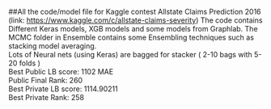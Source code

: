 ##All the code/model file for Kaggle contest Allstate Claims Prediction 2016 (link: https://www.kaggle.com/c/allstate-claims-severity)
The code contains Different Keras models, XGB models and some models from Graphlab. The MCMC folder in Ensemble contains some Ensembling techniques such as stacking model averaging. <br>
Lots of Neural nets (using Keras) are bagged for stacker ( 2-10 bags with 5-20 folds ) <br>
Best Public LB score: 1102 MAE<br>
Public Final Rank: 260<br>
Best Private LB score: 1114.90211<br>
Best Private Rank: 258<br>
